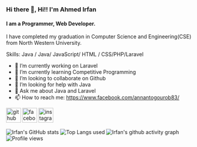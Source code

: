 ### Hi there 👋, Hi!! I'm Ahmed Irfan
#### I am a Programmer, Web Developer.
I have completed my graduation in Computer Science and Engineering(CSE) from North Western University.

Skills: Java / Java/ JavaScript/ HTML / CSS/PHP/Laravel

- 🔭 I’m currently working on Laravel 
- 🌱 I’m currently learning Competitive Programming  
- 👯 I’m looking to collaborate on Github 
- 🤔 I’m looking for help with Java 
- 💬 Ask me about Java and Laravel 
- 📫 How to reach me: https://www.facebook.com/annantogourob83/ 


[<img src='https://cdn.jsdelivr.net/npm/simple-icons@3.0.1/icons/github.svg' alt='github' height='40'>](https://github.com/https://github.com/Irfanbd)  [<img src='https://cdn.jsdelivr.net/npm/simple-icons@3.0.1/icons/facebook.svg' alt='facebook' height='40'>](https://www.facebook.com/https://www.facebook.com/annantogourob83/)  [<img src='https://cdn.jsdelivr.net/npm/simple-icons@3.0.1/icons/instagram.svg' alt='instagram' height='40'>](https://www.instagram.com/https://www.instagram.com/annantogourob//)  


 ![Irfan's GitHub stats](https://github-readme-stats.vercel.app/api?username=Irfanbd)
![Top Langs used](https://github-readme-stats.vercel.app/api/top-langs/?username=Irfanbd&langs_count=20)
 ![Irfan's github activity graph](https://activity-graph.herokuapp.com/graph?username=Irfanbd&theme=dracula)
![Profile views](https://gpvc.arturio.dev/Irfanbd)







